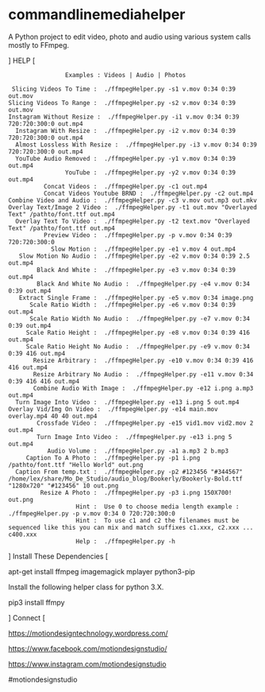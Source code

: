 # commandlinemediahelper
A Python project to edit video, photo and audio using various system calls mostly to FFmpeg.

] HELP [

                    Examples : Videos | Audio | Photos

     Slicing Videos To Time :  ./ffmpegHelper.py -s1 v.mov 0:34 0:39 out.mov
    Slicing Videos To Range :  ./ffmpegHelper.py -s2 v.mov 0:34 0:39 out.mov
    Instagram Without Resize :  ./ffmpegHelper.py -i1 v.mov 0:34 0:39 720:720:300:0 out.mp4
      Instagram With Resize :  ./ffmpegHelper.py -i2 v.mov 0:34 0:39 720:720:300:0 out.mp4
      Almost Lossless With Resize :  ./ffmpegHelper.py -i3 v.mov 0:34 0:39 720:720:300:0 out.mp4
      YouTube Audio Removed :  ./ffmpegHelper.py -y1 v.mov 0:34 0:39 out.mp4
                    YouTube :  ./ffmpegHelper.py -y2 v.mov 0:34 0:39 out.mp4
              Concat Videos :  ./ffmpegHelper.py -c1 out.mp4
              Concat Videos Youtube BRND :  ./ffmpegHelper.py -c2 out.mp4
    Combine Video and Audio :  ./ffmpegHelper.py -c3 v.mov out.mp3 out.mkv
    Overlay Text/Image 2 Video :  ./ffmpegHelper.py -t1 out.mov "Overlayed Text" /pathto/font.ttf out.mp4
      Overlay Text To Video :  ./ffmpegHelper.py -t2 text.mov "Overlayed Text" /pathto/font.ttf out.mp4
              Preview Video :  ./ffmpegHelper.py -p v.mov 0:34 0:39 720:720:300:0
                Slow Motion :  ./ffmpegHelper.py -e1 v.mov 4 out.mp4
       Slow Motion No Audio :  ./ffmpegHelper.py -e2 v.mov 0:34 0:39 2.5 out.mp4
            Black And White :  ./ffmpegHelper.py -e3 v.mov 0:34 0:39 out.mp4
            Black And White No Audio :  ./ffmpegHelper.py -e4 v.mov 0:34 0:39 out.mp4
       Extract Single Frame :  ./ffmpegHelper.py -e5 v.mov 0:34 image.png
          Scale Ratio Width :  ./ffmpegHelper.py -e6 v.mov 0:34 0:39 out.mp4
          Scale Ratio Width No Audio :  ./ffmpegHelper.py -e7 v.mov 0:34 0:39 out.mp4
         Scale Ratio Height :  ./ffmpegHelper.py -e8 v.mov 0:34 0:39 416 out.mp4
         Scale Ratio Height No Audio :  ./ffmpegHelper.py -e9 v.mov 0:34 0:39 416 out.mp4
           Resize Arbitrary :  ./ffmpegHelper.py -e10 v.mov 0:34 0:39 416 416 out.mp4
           Resize Arbitrary No Audio :  ./ffmpegHelper.py -e11 v.mov 0:34 0:39 416 416 out.mp4
           Combine Audio With Image :  ./ffmpegHelper.py -e12 i.png a.mp3 out.mp4
      Turn Image Into Video :  ./ffmpegHelper.py -e13 i.png 5 out.mp4
    Overlay Vid/Img On Video :  ./ffmpegHelper.py -e14 main.mov overlay.mp4 40 40 out.mp4
            Crossfade Video :  ./ffmpegHelper.py -e15 vid1.mov vid2.mov 2 out.mp4
            Turn Image Into Video :  ./ffmpegHelper.py -e13 i.png 5 out.mp4
               Audio Volume :  ./ffmpegHelper.py -a1 a.mp3 2 b.mp3
         Caption To A Photo :  ./ffmpegHelper.py -p1 i.png /pathto/font.ttf "Hello World" out.png
      Caption From temp.txt :  ./ffmpegHelper.py -p2 #123456 "#344567" /home/lex/share/Mo_De_Studio/audio_blog/Bookerly/Bookerly-Bold.ttf "1280x720" "#123456" 10 out.png
             Resize A Photo :  ./ffmpegHelper.py -p3 i.png 150X700! out.png
                       Hint :  Use 0 to choose media length example : ./ffmpegHelper.py -p v.mov 0:34 0 720:720:300:0
                       Hint :  To use c1 and c2 the filenames must be sequenced like this you can mix and match suffixes c1.xxx, c2.xxx ... c400.xxx 
                       Help :  ./ffmpegHelper.py -h

] Install These Dependencies [

apt-get install ffmpeg imagemagick mplayer python3-pip

Install the following helper class for python 3.X.

pip3 install ffmpy

] Connect [

https://motiondesigntechnology.wordpress.com/

https://www.facebook.com/motiondesignstudio/

https://www.instagram.com/motiondesignstudio

#motiondesignstudio
 
